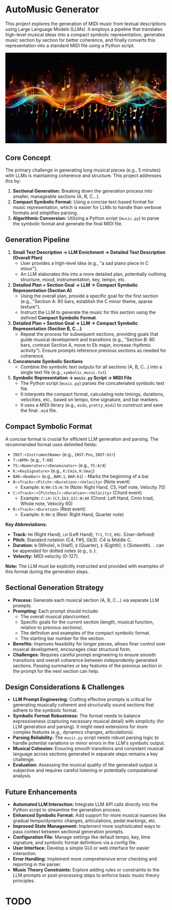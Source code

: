 # AutoMusic Generator

This project explores the generation of MIDI music from textual descriptions using Large Language Models (LLMs). It employs a pipeline that translates high-level musical ideas into a compact symbolic representation, generates music section by section for better coherence, and finally converts this representation into a standard MIDI file using a Python script.

![alt text](image.jpg)


## Core Concept

The primary challenge in generating long musical pieces (e.g., 5 minutes) with LLMs is maintaining coherence and structure. This project addresses this by:

1.  **Sectional Generation:** Breaking down the generation process into smaller, manageable sections (A, B, C...).
2.  **Compact Symbolic Format:** Using a concise text-based format for music representation, which is easier for LLMs to handle than verbose formats and simplifies parsing.
3.  **Algorithmic Conversion:** Utilizing a Python script (`music.py`) to parse the symbolic format and generate the final MIDI file.

## Generation Pipeline

1.  **Small Text Description -> LLM Enrichment -> Detailed Text Description (Overall Plan)**
    -   User provides a high-level idea (e.g., "a sad piano piece in C minor").
    -   An LLM elaborates this into a more detailed plan, potentially outlining structure, mood, instrumentation, key, tempo, etc.
2.  **Detailed Plan + Section Goal -> LLM -> Compact Symbolic Representation (Section A)**
    -   Using the overall plan, provide a specific goal for the first section (e.g., "Section A: 60 bars, establish the C minor theme, sparse texture").
    -   Instruct the LLM to generate the music for this section using the defined **Compact Symbolic Format**.
3.  **Detailed Plan + Section Goal -> LLM -> Compact Symbolic Representation (Section B, C...)**
    -   Repeat the process for subsequent sections, providing goals that guide musical development and transitions (e.g., "Section B: 80 bars, contrast Section A, move to Eb major, increase rhythmic activity"). Ensure prompts reference previous sections as needed for coherence.
4.  **Concatenate Symbolic Sections**
    -   Combine the symbolic text outputs for all sections (A, B, C...) into a single text file (e.g., `symbolic_music.txt`).
5.  **Symbolic Representation -> `music.py` Script -> MIDI File**
    -   The Python script (`music.py`) parses the concatenated symbolic text file.
    -   It interprets the compact format, calculating note timings, durations, velocities, etc., based on tempo, time signature, and bar markers.
    -   It uses a MIDI library (e.g., `mido`, `pretty_midi`) to construct and save the final `.mid` file.

## Compact Symbolic Format

A concise format is crucial for efficient LLM generation and parsing. The recommended format uses delimited fields:

-   `INST:<InstrumentName>` (e.g., `INST:Pno`, `INST:Gtr`)
-   `T:<BPM>` (e.g., `T:60`)
-   `TS:<Numerator>/<Denominator>` (e.g., `TS:4/4`)
-   `K:<KeySignature>` (e.g., `K:Cmin`, `K:Gmaj`)
-   `BAR:<Number>` (e.g., `BAR:1`, `BAR:61`) - Marks the beginning of a bar.
-   `N:<Track>:<Pitch>:<Duration>:<Velocity>` (Note event)
    -   Example: `N:RH:C5:H:70` (Note: Right Hand, C5, Half note, Velocity 70)
-   `C:<Track>:<[Pitches]>:<Duration>:<Velocity>` (Chord event)
    -   Example: `C:LH:[C3,Eb3,G3]:W:60` (Chord: Left Hand, Cmin triad, Whole note, Velocity 60)
-   `R:<Track>:<Duration>` (Rest event)
    -   Example: `R:RH:Q` (Rest: Right Hand, Quarter note)

**Key Abbreviations:**

-   **Track:** `RH` (Right Hand), `LH` (Left Hand), `Tr1`, `Tr2`, etc. (User-defined)
-   **Pitch:** Standard notation (C4, F#5, Gb3). C4 is Middle C.
-   **Duration:** `W` (Whole), `H` (Half), `Q` (Quarter), `E` (Eighth), `S` (Sixteenth). `.` can be appended for dotted notes (e.g., `Q.`).
-   **Velocity:** MIDI velocity (0-127).

**Note:** The LLM must be explicitly instructed and provided with examples of this format during the generation steps.

## Sectional Generation Strategy

-   **Process:** Generate each musical section (A, B, C...) via separate LLM prompts.
-   **Prompting:** Each prompt should include:
    -   The overall musical plan/context.
    -   Specific goals for the current section (length, musical function, relation to previous sections).
    -   The definition and examples of the compact symbolic format.
    -   The starting bar number for the section.
-   **Benefits:** Improves feasibility for longer pieces, allows finer control over musical development, encourages clear structural form.
-   **Challenges:** Requires careful prompt engineering to ensure smooth transitions and overall coherence between independently generated sections. Passing summaries or key features of the previous section in the prompt for the next section can help.

## Design Considerations & Challenges

-   **LLM Prompt Engineering:** Crafting effective prompts is critical for generating musically coherent and structurally sound sections that adhere to the symbolic format.
-   **Symbolic Format Robustness:** The format needs to balance expressiveness (capturing necessary musical detail) with simplicity (for LLM generation and parsing). It might need extensions for more complex features (e.g., dynamics changes, articulations).
-   **Parsing Reliability:** The `music.py` script needs robust parsing logic to handle potential variations or minor errors in the LLM's symbolic output.
-   **Musical Cohesion:** Ensuring smooth transitions and consistent musical language across sections generated in separate steps remains a key challenge.
-   **Evaluation:** Assessing the musical quality of the generated output is subjective and requires careful listening or potentially computational analysis.

## Future Enhancements

-   **Automated LLM Interaction:** Integrate LLM API calls directly into the Python script to streamline the generation process.
-   **Enhanced Symbolic Format:** Add support for more musical nuances like gradual tempo/dynamic changes, articulations, pedal markings, etc.
-   **Improved State Management:** Implement more sophisticated ways to pass context between sectional generation prompts.
-   **Configuration File:** Manage settings like default tempo, key, time signature, and symbolic format definitions via a config file.
-   **User Interface:** Develop a simple GUI or web interface for easier interaction.
-   **Error Handling:** Implement more comprehensive error checking and reporting in the parser.
-   **Music Theory Constraints:** Explore adding rules or constraints to the LLM prompts or post-processing steps to enforce basic music theory principles.


# TODO
